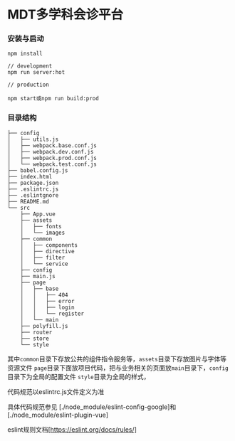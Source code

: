 # MDT多学科会诊平台

### 安装与启动 ###
```
npm install

// development
npm run server:hot

// production

npm start或npm run build:prod
```

### 目录结构 ###

```
├── config
│   ├── utils.js
│   ├── webpack.base.conf.js
│   ├── webpack.dev.conf.js
│   ├── webpack.prod.conf.js
│   └── webpack.test.conf.js
├── babel.config.js
├── index.html
├── package.json
├── .eslintrc.js
├── .eslintgnore
├── README.md
└── src
    ├── App.vue
    ├── assets
    │   ├── fonts
    │   └── images
    ├── common
    │   ├── components
    │   ├── directive
    │   ├── filter
    │   └── service
    ├── config
    ├── main.js
    ├── page
    │   ├── base
    │   │   ├── 404
    │   │   ├── error
    │   │   ├── login
    │   │   └── register
    │   └── main
    ├── polyfill.js
    ├── router
    ├── store
    └── style
```

其中`common`目录下存放公共的组件指令服务等，`assets`目录下存放图片与字体等资源文件
`page`目录下面放项目代码，把与业务相关的页面放`main`目录下，`config`目录下为全局的配置文件
`style`目录为全局的样式，

代码规范以eslintrc.js文件定义为准

具体代码规范参见 [./node_module/eslint-config-google]和[./node_module/eslint-plugin-vue]

eslint规则文档[https://eslint.org/docs/rules/]











